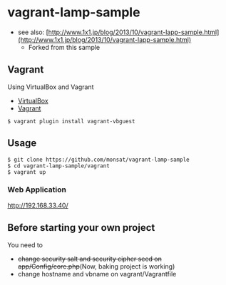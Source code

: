 # vagrant-lamp-sample

- see also: [http://www.1x1.jp/blog/2013/10/vagrant-lapp-sample.html](http://www.1x1.jp/blog/2013/10/vagrant-lapp-sample.html)
	- Forked from this sample

## Vagrant

Using VirtualBox and Vagrant

- [VirtualBox](https://www.virtualbox.org/)
- [Vagrant](http://www.vagrantup.com/)

```
$ vagrant plugin install vagrant-vbguest
```

## Usage

```
$ git clone https://github.com/monsat/vagrant-lamp-sample
$ cd vagrant-lamp-sample/vagrant
$ vagrant up
```

### Web Application

http://192.168.33.40/

## Before starting your own project

You need to

- <s>change security salt and security cipher seed on app/Config/core.php</s>(Now, baking project is working)
- change hostname and vbname on vagrant/Vagrantfile
